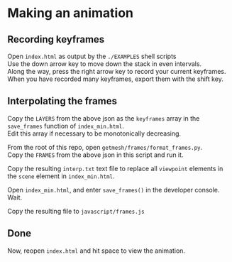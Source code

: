 # Making an animation

## Recording keyframes

Open `index.html` as output by the `./EXAMPLES` shell scripts  
Use the down arrow key to move down the stack in even intervals.  
Along the way, press the right arrow key to record your current keyframes.  
When you have recorded many keyframes, export them with the shift key.  


## Interpolating the frames

Copy the `LAYERS` from the above json as the `keyframes` array in the `save_frames` function of `index_min.html`.  
Edit this array if necessary to be monotonically decreasing.  

From the root of this repo, open `getmesh/frames/format_frames.py`.  
Copy the `FRAMES` from the above json in this script and run it.  

Copy the resulting `interp.txt` text file to replace all `viewpoint` elements in the `scene` element in `index_min.html`.

Open `index_min.html`, and enter `save_frames()` in the developer console. Wait.  

Copy the resulting file to `javascript/frames.js`


## Done

Now, reopen `index.html` and hit space to view the animation.
